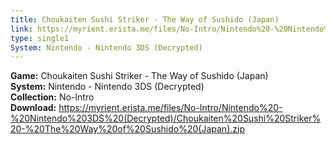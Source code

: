 ```yaml
---
title: Choukaiten Sushi Striker - The Way of Sushido (Japan)
link: https://myrient.erista.me/files/No-Intro/Nintendo%20-%20Nintendo%203DS%20(Decrypted)/Choukaiten%20Sushi%20Striker%20-%20The%20Way%20of%20Sushido%20(Japan).zip
type: single1
System: Nintendo - Nintendo 3DS (Decrypted)
---
```

<b>Game:</b> Choukaiten Sushi Striker - The Way of Sushido (Japan)<br>
<b>System:</b> Nintendo - Nintendo 3DS (Decrypted)<br>
<b>Collection:</b> No-Intro<br>
<b>Download:</b> https://myrient.erista.me/files/No-Intro/Nintendo%20-%20Nintendo%203DS%20(Decrypted)/Choukaiten%20Sushi%20Striker%20-%20The%20Way%20of%20Sushido%20(Japan).zip